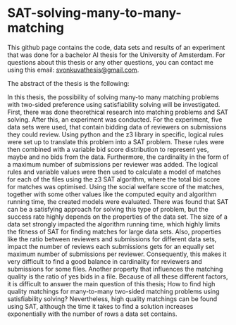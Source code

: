 # SAT-solving-many-to-many-matching

This github page contains the code, data sets and results of an experiment that was done for a bachelor AI thesis for the University of Amsterdam.
For questions about this thesis or any other questions, you can contact me using this email: svonkuvathesis@gmail.com.

The abstract of the thesis is the following:

In this thesis, the possibility of solving many-to many matching problems with 
two-sided preference using satisfiability solving will be investigated. First, there 
was done theorethical research into matching problems and SAT solving. After this,
an experiment was conducted. For the experiment, five data sets were used, that
contain bidding data of reviewers on submissions they could review. Using python
and the z3 library in specific, logical rules were set up to translate this problem
into a SAT problem. These rules were then combined with a variable bid score
distribution to represent yes, maybe and no bids from the data. Furthermore,
the cardinality in the form of a maximum number of submissions per reviewer
was added. The logical rules and variable values were then used to calculate a
model of matches for each of the files using the z3 SAT algorithm, where the
total bid score for matches was optimised. Using the social welfare score of the
matches, together with some other values like the computed equity and algorithm
running time, the created models were evaluated. There was found that SAT
can be a satisfying approach for solving this type of problem, but the success
rate highly depends on the properties of the data set. The size of a data set
strongly impacted the algorithm running time, which highly limits the fitness of
SAT for finding matches for large data sets. Also, properties like the ratio between
reviewers and submissions for different data sets, impact the number of reviews
each submissions gets for an equally set maximum number of submissions per
reviewer. Consequently, this makes it very difficult to find a good balance in
cardinality for reviewers and submissions for some files. Another property that
influences the matching quality is the ratio of yes bids in a file. Because of all these
different factors, it is difficult to answer the main question of this thesis; How to
find high quality matchings for many-to-many two-sided matching problems using
satisfiability solving? Nevertheless, high quality matchings can be found using
SAT, although the time it takes to find a solution increases exponentially with the
number of rows a data set contains.
